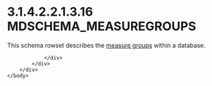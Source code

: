 <html dir="LTR" xmlns:mshelp="http://msdn.microsoft.com/mshelp" xmlns:ddue="http://ddue.schemas.microsoft.com/authoring/2003/5" xmlns:xlink="http://www.w3.org/1999/xlink" xmlns:tool="http://www.microsoft.com/tooltip">
    <head>
        <meta http-equiv="Content-Type" content="text/html; CHARSET=utf-8"></meta>
        <meta name="save" content="history"></meta>
        <title>3.1.4.2.2.1.3.16 MDSCHEMA_MEASUREGROUPS</title>
        <xml>
            <mshelp:toctitle title="3.1.4.2.2.1.3.16 MDSCHEMA_MEASUREGROUPS"></mshelp:toctitle>
            <mshelp:rltitle title="[MS-SSAS]: MDSCHEMA_MEASUREGROUPS"></mshelp:rltitle>
            <mshelp:keyword index="A" term="84d87d3a-9b92-4620-9ebf-e00fdc1e62bf"></mshelp:keyword>
            <mshelp:attr name="DCSext.ContentType" value="open specification"></mshelp:attr>
            <mshelp:attr name="AssetID" value="84d87d3a-9b92-4620-9ebf-e00fdc1e62bf"></mshelp:attr>
            <mshelp:attr name="TopicType" value="kbRef"></mshelp:attr>
            <mshelp:attr name="DCSext.Title" value="[MS-SSAS]: MDSCHEMA_MEASUREGROUPS" />
        </xml>
    </head>
    <body>
        <div id="header">
            <h1 class="heading">3.1.4.2.2.1.3.16 MDSCHEMA_MEASUREGROUPS</h1>
        </div>
        <div id="mainSection">
            <div id="mainBody">
                <div id="allHistory" class="saveHistory"></div>
                <div id="sectionSection0" class="section" name="collapseableSection">
                    

<p>This schema rowset describes the <a href="8676f5ce-62d4-4244-a326-634bfed4aba4.md#gt_1f51f60a-8a0f-4b0d-9e7e-80cbd596e164">measure groups</a> within a
database.</p>


                </div>
            </div>
        </div>
    </body>
</html>
